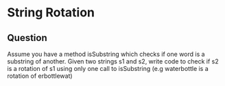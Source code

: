 # String Rotation

## Question

Assume you have a method isSubstring which checks if one word is a substring of another. Given two strings s1 and s2,
write code to check if s2 is a rotation of s1 using only one call to isSubstring (e.g waterbottle is a rotation of
erbottlewat)
